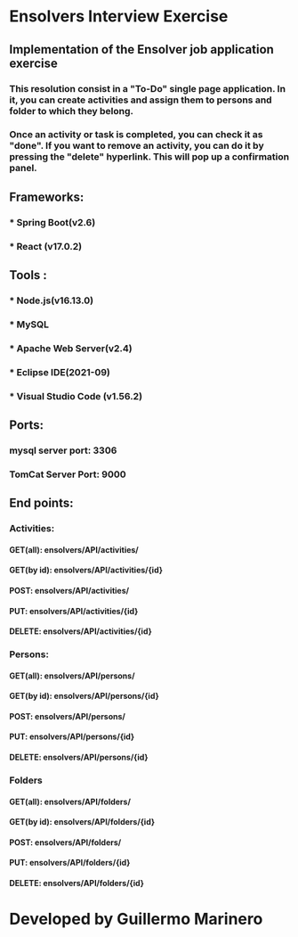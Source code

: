 # Ensolvers Interview Exercise
## Implementation of the Ensolver job application exercise

### This resolution consist in a "To-Do" single page application. In it, you can create activities and assign them to persons and folder to which they belong. 
### Once an activity or task is completed, you can check it as "done". If you want to remove an activity, you can do it by pressing the "delete" hyperlink. This will pop up a confirmation panel.

## Frameworks:
### * Spring Boot(v2.6)
### * React (v17.0.2)

 ## Tools :
### * Node.js(v16.13.0)
### * MySQL
### * Apache Web Server(v2.4)
### * Eclipse IDE(2021-09)
### * Visual Studio Code (v1.56.2)


## Ports:
### mysql server port: 3306
### TomCat Server Port: 9000


## End points:
### Activities:
#### GET(all): ensolvers/API/activities/
#### GET(by id): ensolvers/API/activities/{id}
#### POST: ensolvers/API/activities/
#### PUT: ensolvers/API/activities/{id}
#### DELETE: ensolvers/API/activities/{id}

### Persons:
#### GET(all): ensolvers/API/persons/
#### GET(by id): ensolvers/API/persons/{id}
#### POST: ensolvers/API/persons/
#### PUT: ensolvers/API/persons/{id}
#### DELETE: ensolvers/API/persons/{id}

### Folders
#### GET(all): ensolvers/API/folders/
#### GET(by id): ensolvers/API/folders/{id}
#### POST: ensolvers/API/folders/
#### PUT: ensolvers/API/folders/{id}
#### DELETE: ensolvers/API/folders/{id}



##
# Developed by Guillermo Marinero
##
